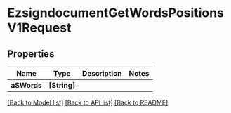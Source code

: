 # EzsigndocumentGetWordsPositionsV1Request

## Properties
Name | Type | Description | Notes
------------ | ------------- | ------------- | -------------
**aSWords** | **[String]** |  | 

[[Back to Model list]](../README.md#documentation-for-models) [[Back to API list]](../README.md#documentation-for-api-endpoints) [[Back to README]](../README.md)



